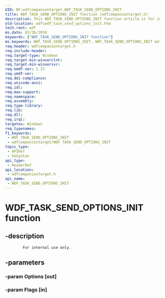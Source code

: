 ```yaml
---
UID: NF:wdfcompaniontarget.WDF_TASK_SEND_OPTIONS_INIT
title: WDF_TASK_SEND_OPTIONS_INIT function (wdfcompaniontarget.h)
description: This WDF_TASK_SEND_OPTIONS_INIT function article is for internal use only.
old-location: wdf\wdf_task_send_options_init.htm
tech.root: wdf
ms.date: 02/26/2018
keywords: ["WDF_TASK_SEND_OPTIONS_INIT function"]
ms.keywords: WDF_TASK_SEND_OPTIONS_INIT, WDF_TASK_SEND_OPTIONS_INIT method, wdf.wdf_task_send_options_init, wdfcompaniontarget/WDF_TASK_SEND_OPTIONS_INIT
req.header: wdfcompaniontarget.h
req.include-header: 
req.target-type: Windows
req.target-min-winverclnt: 
req.target-min-winversvr: 
req.kmdf-ver: 1.23
req.umdf-ver: 
req.ddi-compliance: 
req.unicode-ansi: 
req.idl: 
req.max-support: 
req.namespace: 
req.assembly: 
req.type-library: 
req.lib: 
req.dll: 
req.irql: 
targetos: Windows
req.typenames: 
f1_keywords:
 - WDF_TASK_SEND_OPTIONS_INIT
 - wdfcompaniontarget/WDF_TASK_SEND_OPTIONS_INIT
topic_type:
 - APIRef
 - kbSyntax
api_type:
 - HeaderDef
api_location:
 - wdfcompaniontarget.h
api_name:
 - WDF_TASK_SEND_OPTIONS_INIT
---
```


# WDF_TASK_SEND_OPTIONS_INIT function


## -description

			For internal use only.

## -parameters

### -param Options [out]



### -param Flags [in]



